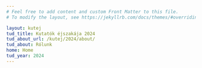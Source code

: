 ```yaml
---
# Feel free to add content and custom Front Matter to this file.
# To modify the layout, see https://jekyllrb.com/docs/themes/#overriding-theme-defaults

layout: kutej
tud_title: Kutatók éjszakája 2024 
tud_about_url: /kutej/2024/about/
tud_about: Rólunk
home: Home
tud_year: 2024
---
```


